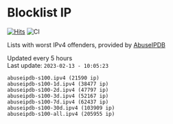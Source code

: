 # Blocklist IP

[![Hits](https://hits.seeyoufarm.com/api/count/incr/badge.svg?url=https%3A%2F%2Fgithub.com%2Fborestad%2Fblocklist-ip%2F&count_bg=%2379C83D&title_bg=%23555555&icon=&icon_color=%23E7E7E7&title=hits&edge_flat=false)](https://hits.seeyoufarm.com)  ![CI](https://img.shields.io/github/workflow/status/borestad/blocklist-ip/CI?style=flat-square)

Lists with worst IPv4 offenders, provided by [AbuseIPDB](https://www.abuseipdb.com/)

<!-- FOOTER-PLACEHOLDER -->
Updated every 5 hours<br>
Last update: `2023-02-13 - 10:05:23`
```
abuseipdb-s100.ipv4 (21590 ip)
abuseipdb-s100-1d.ipv4 (38477 ip)
abuseipdb-s100-2d.ipv4 (47797 ip)
abuseipdb-s100-3d.ipv4 (52167 ip)
abuseipdb-s100-7d.ipv4 (62437 ip)
abuseipdb-s100-30d.ipv4 (103909 ip)
abuseipdb-s100-all.ipv4 (205955 ip)
```
